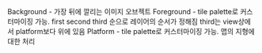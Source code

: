 
Background - 가장 뒤에 깔리는 이미지 오브젝트
Foreground - tile palette로 커스터마이징 가능. first second third 순으로 레이어의 순서가 정해짐 third는 view상에서 platform보다 위에 있음 
Platform - tile palette로 커스터마이징 가능. 맵의 지형에 대한 처리


